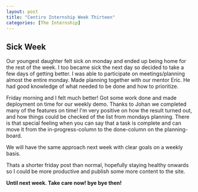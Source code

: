 ```yaml
---
layout: post
title: "Centiro Internship Week Thirteen"
categories: [The Internship]
---
```


## Sick Week

Our youngest daughter felt sick on monday and ended up being home for the rest of the week.
I too became sick the next day so decided to take a few days of getting better.
I was able to participate on meetings/planning almost the entire monday.
Made planning together with our mentor Eric. He had good knowledge of what needed to be done and how to prioritize.

Friday morning and I felt much better! Got some work done and made deployment on time for our weekly demo.
Thanks to Johan we completed many of the features on time! I'm very positive on how the result turned out, and how things could be checked of the list from mondays planning. There is that special feeling when you can say that a task is complete and can move it from the in-progress-column to the done-column on the planning-board.

We will have the same approach next week with clear goals on a weekly basis.

Thats a shorter friday post than normal, hopefully staying healthy onwards so I could be more productive and publish some more content to the site.

**Until next week. Take care now! bye bye then!**
